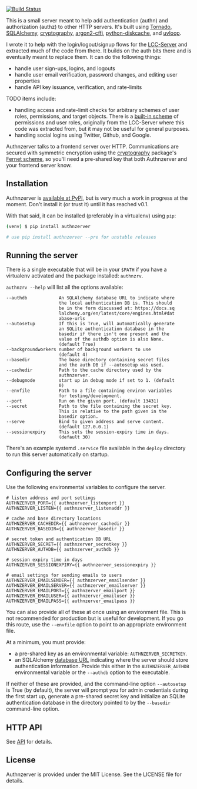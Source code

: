 [![Build Status](https://ci.wbhatti.org/buildStatus/icon?job=authnzerver)](https://ci.wbhatti.org/job/authnzerver)

This is a small server meant to help add authentication (authn) and
authorization (authz) to other HTTP servers. It's built using
[Tornado](http://www.tornadoweb.org), [SQLAlchemy](https://www.sqlalchemy.org/),
[cryptography](https://cryptography.io),
[argon2-cffi](https://argon2-cffi.readthedocs.io/en/stable/),
[python-diskcache](http://www.grantjenks.com/docs/diskcache/), and
[uvloop](https://github.com/MagicStack/uvloop).

I wrote it to help with the login/logout/signup flows for the
[LCC-Server](https://github.com/waqasbhatti/lcc-server) and extracted much of
the code from there. It builds on the auth bits there and is eventually meant to
replace them. It can do the following things:

- handle user sign-ups, logins, and logouts
- handle user email verification, password changes, and editing user properties
- handle API key issuance, verification, and rate-limits

TODO items include:

- handling access and rate-limit checks for arbitrary schemes of user roles,
  permissions, and target objects. There is a [built-in
  scheme](https://github.com/waqasbhatti/authnzerver/blob/29d382099e8d9d5645bc3faec256d6a6f802247b/authnzerver/permissions.py#L17)
  of permissions and user roles, originally from the LCC-Server where this code
  was extracted from, but it may not be useful for general purposes.
- handling social logins using Twitter, Github, and Google.

Authnzerver talks to a frontend server over HTTP. Communications are secured
with symmetric encryption using the [cryptography](https://cryptography.io)
package's [Fernet scheme](https://cryptography.io/en/latest/fernet/), so you'll
need a pre-shared key that both Authnzerver and your frontend server know.


## Installation

Authnzerver is [available at PyPI](https://pypi.org/project/authnzerver/), but
is very much a work in progress at the moment. Don't install it (or trust it)
until it has reached v0.1.

With that said, it can be installed (preferably in a virtualenv) using `pip`:

```bash
(venv) $ pip install authnzerver

# use pip install authnzerver --pre for unstable releases
```


## Running the server

There is a single executable that will be in your `$PATH` if you have a
virtualenv activated and the package installed: `authnzrv`.

`authnzrv --help` will list all the options available:

```
--authdb            An SQLAlchemy database URL to indicate where
                    the local authentication DB is. This should
                    be in the form discussed at: https://docs.sq
                    lalchemy.org/en/latest/core/engines.html#dat
                    abase-urls
--autosetup         If this is True, will automatically generate
                    an SQLite authentication database in the
                    basedir if there isn't one present and the
                    value of the authdb option is also None.
                    (default True)
--backgroundworkers number of background workers to use
                    (default 4)
--basedir           The base directory containing secret files
                    and the auth DB if --autosetup was used.
--cachedir          Path to the cache directory used by the
                    authnzerver.
--debugmode         start up in debug mode if set to 1. (default
                    0)
--envfile           Path to a file containing environ variables
                    for testing/development.
--port              Run on the given port. (default 13431)
--secret            Path to the file containing the secret key.
                    This is relative to the path given in the
                    basedir option.
--serve             Bind to given address and serve content.
                    (default 127.0.0.1)
--sessionexpiry     This sets the session-expiry time in days.
                    (default 30)
```

There's an example systemd `.service` file available in the `deploy` directory
to run this server automatically on startup.


## Configuring the server

Use the following environmental variables to configure the server.

```
# listen address and port settings
AUTHNZERVER_PORT={{ authnzerver_listenport }}
AUTHNZERVER_LISTEN={{ authnzerver_listenaddr }}

# cache and base directory locations
AUTHNZERVER_CACHEDIR={{ authnzerver_cachedir }}
AUTHNZERVER_BASEDIR={{ authnzerver_basedir }}

# secret token and authentication DB URL
AUTHNZERVER_SECRET={{ authnzerver_secretkey }}
AUTHNZERVER_AUTHDB={{ authnzerver_authdb }}

# session expiry time in days
AUTHNZERVER_SESSIONEXPIRY={{ authnzerver_sessionexpiry }}

# email settings for sending emails to users
AUTHNZERVER_EMAILSENDER={{ authnzerver_emailsender }}
AUTHNZERVER_EMAILSERVER={{ authnzerver_emailserver }}
AUTHNZERVER_EMAILPORT={{ authnzerver_emailport }}
AUTHNZERVER_EMAILUSER={{ authnzerver_emailuser }}
AUTHNZERVER_EMAILPASS={{ authnzerver_emailpass }}
```

You can also provide all of these at once using an environment file. This is not
recommended for production but is useful for development. If you go this route,
use the `--envfile` option to point to an appropriate environment file.

At a minimum, you must provide:

- a pre-shared key as an environmental variable: `AUTHNZERVER_SECRETKEY`.
- an SQLAlchemy [database
  URL](https://docs.sqlalchemy.org/en/latest/core/engines.html#database-urls)
  indicating where the server should store authentication information. Provide
  this either in the `AUTHNZERVER_AUTHDB` environmental variable or the
  `--authdb` option to the executable.

If neither of these are provided, and the command-line option `--autosetup` is
True (by default), the server will prompt you for admin credentials during the
first start up, generate a pre-shared secret key and initialize an SQLite
authentication database in the directory pointed to by the `--basedir`
command-line option.


## HTTP API

See [API](https://github.com/waqasbhatti/authnzerver/blob/master/API.md) for
details.


## License

Authnzerver is provided under the MIT License. See the LICENSE file for details.
